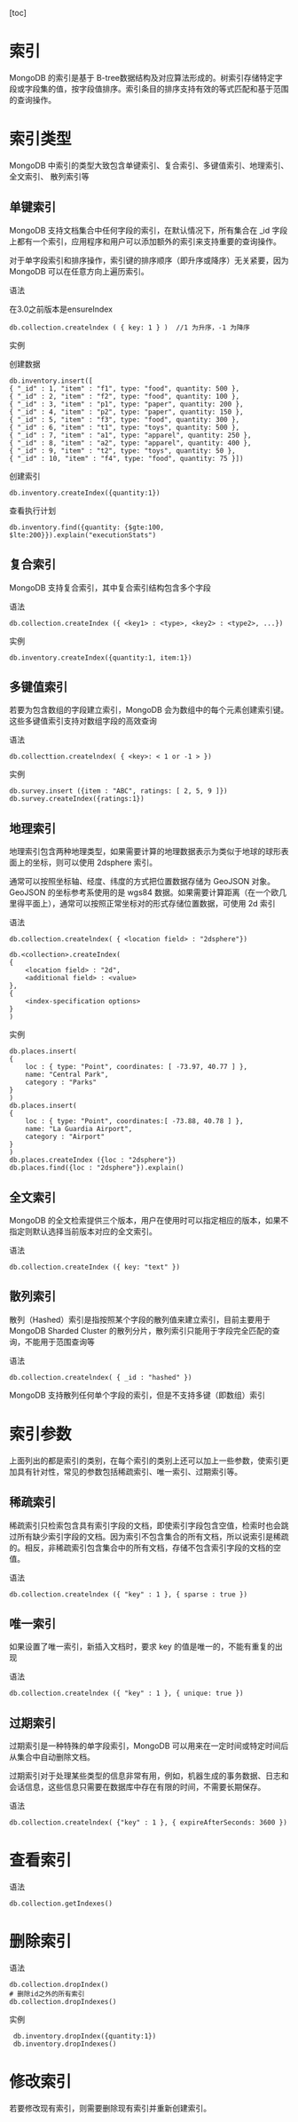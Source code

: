 [toc]

# 索引

MongoDB 的索引是基于 B-tree数据结构及对应算法形成的。树索引存储特定字段或字段集的值，按字段值排序。索引条目的排序支持有效的等式匹配和基于范围的查询操作。

# 索引类型

MongoDB 中索引的类型大致包含单键索引、复合索引、多键值索引、地理索引、全文索引、 散列索引等

## 单键索引

MongoDB 支持文档集合中任何字段的索引，在默认情况下，所有集合在 _id 字段上都有一个索引，应用程序和用户可以添加额外的索引来支持重要的查询操作。

对于单字段索引和排序操作，索引键的排序顺序（即升序或降序）无关紧要，因为 MongoDB 可以在任意方向上遍历索引。

语法

在3.0之前版本是ensureIndex

```
db.collection.createlndex ( { key: 1 } )  //1 为升序，-1 为降序
```

实例

创建数据

```
db.inventory.insert([
{ "_id" : 1, "item" : "f1", type: "food", quantity: 500 },
{ "_id" : 2, "item" : "f2", type: "food", quantity: 100 },
{ "_id" : 3, "item" : "p1", type: "paper", quantity: 200 },
{ "_id" : 4, "item" : "p2", type: "paper", quantity: 150 },
{ "_id" : 5, "item" : "f3", type: "food", quantity: 300 },
{ "_id" : 6, "item" : "t1", type: "toys", quantity: 500 },
{ "_id" : 7, "item" : "a1", type: "apparel", quantity: 250 },
{ "_id" : 8, "item" : "a2", type: "apparel", quantity: 400 },
{ "_id" : 9, "item" : "t2", type: "toys", quantity: 50 },
{ "_id" : 10, "item" : "f4", type: "food", quantity: 75 }])
```

创建索引

```
db.inventory.createIndex({quantity:1})
```

查看执行计划

```
db.inventory.find({quantity: {$gte:100, $lte:200}}).explain("executionStats")
```

## 复合索引

MongoDB 支持复合索引，其中复合索引结构包含多个字段

语法

```
db.collection.createIndex ({ <key1> : <type>, <key2> : <type2>, ...})
```

实例

```
db.inventory.createIndex({quantity:1, item:1})
```

## 多键值索引

若要为包含数组的字段建立索引，MongoDB 会为数组中的每个元素创建索引键。这些多键值索引支持对数组字段的高效查询

语法

```
db.collecttion.createlndex( { <key>: < 1 or -1 > })
```

实例

```
db.survey.insert ({item : "ABC", ratings: [ 2, 5, 9 ]})
db.survey.createIndex({ratings:1})
```

## 地理索引

地理索引包含两种地理类型，如果需要计算的地理数据表示为类似于地球的球形表面上的坐标，则可以使用 2dsphere 索引。

通常可以按照坐标轴、经度、纬度的方式把位置数据存储为 GeoJSON 对象。GeoJSON 的坐标参考系使用的是 wgs84 数据。如果需要计算距离（在一个欧几里得平面上），通常可以按照正常坐标对的形式存储位置数据，可使用 2d 索引

语法

```
db.collection.createlndex( { <location field> : "2dsphere"})

db.<collection>.createIndex(
{
    <location field> : "2d",
    <additional field> : <value>
},
{
    <index-specification options>
}
)
```

实例

```
db.places.insert(
{ 
    loc : { type: "Point", coordinates: [ -73.97, 40.77 ] },
    name: "Central Park",
    category : "Parks"
}
)
db.places.insert(
{
    loc : { type: "Point", coordinates:[ -73.88, 40.78 ] },
    name: "La Guardia Airport",
    category : "Airport"
}
)
db.places.createIndex ({loc : "2dsphere"})
db.places.find({loc : "2dsphere"}).explain()
```

## 全文索引

MongoDB 的全文检索提供三个版本，用户在使用时可以指定相应的版本，如果不指定则默认选择当前版本对应的全文索引。

语法

```
db.collection.createIndex ({ key: "text" })
```

## 散列索引

散列（Hashed）索引是指按照某个字段的散列值来建立索引，目前主要用于 MongoDB Sharded Cluster 的散列分片，散列索引只能用于字段完全匹配的查询，不能用于范围查询等

语法

```
db.collection.createlndex( { _id : "hashed" })
```

MongoDB 支持散列任何单个字段的索引，但是不支持多键（即数组）索引

# 索引参数

上面列出的都是索引的类别，在每个索引的类别上还可以加上一些参数，使索引更加具有针对性，常见的参数包括稀疏索引、唯一索引、过期索引等。

## 稀疏索引

稀疏索引只检索包含具有索引字段的文档，即使索引字段包含空值，检索时也会跳过所有缺少索引字段的文档。因为索引不包含集合的所有文档，所以说索引是稀疏的。相反，非稀疏索引包含集合中的所有文档，存储不包含索引字段的文档的空值。

语法

```
db.collection.createlndex ({ "key" : 1 }, { sparse : true })
```

## 唯一索引

如果设置了唯一索引，新插入文档时，要求 key 的值是唯一的，不能有重复的出现

语法

```
db.collection.createlndex ({ "key" : 1 }, { unique: true })
```

## 过期索引

过期索引是一种特殊的单字段索引，MongoDB 可以用来在一定时间或特定时间后从集合中自动删除文档。

过期索引对于处理某些类型的信息非常有用，例如，机器生成的事务数据、日志和会话信息，这些信息只需要在数据库中存在有限的时间，不需要长期保存。

语法

```
db.collection.createlndex( {"key" : 1 }, { expireAfterSeconds: 3600 })
```

# 查看索引

语法

```
db.collection.getIndexes()
```

# 删除索引

语法

```
db.collection.dropIndex()
# 删除id之外的所有索引
db.collection.dropIndexes()
```

实例

```
 db.inventory.dropIndex({quantity:1})
 db.inventory.dropIndexes()
```

# 修改索引

若要修改现有索引，则需要删除现有索引并重新创建索引。


